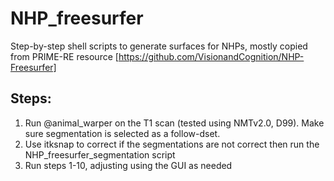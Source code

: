 # NHP_freesurfer
Step-by-step shell scripts to generate surfaces for NHPs, mostly copied from PRIME-RE resource [https://github.com/VisionandCognition/NHP-Freesurfer]

Steps: 
------
1. Run @animal_warper on the T1 scan (tested using NMTv2.0, D99). Make sure segmentation is selected as a follow-dset.
2. Use itksnap to correct if the segmentations are not correct then run the NHP_freesurfer_segmentation script
3. Run steps 1-10, adjusting using the GUI as needed
